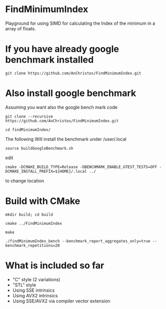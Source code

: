 # FindMinimumIndex
Playground for using SIMD for calculating the Index of the minimum in a array of floats.

# If you have already google benchmark installed

``git clone https://github.com/AnChristos/FindMinimumIndex.git``

# Also install google benchmark 

Assuming you want also the google bench mark code


``git clone --recursive https://github.com/AnChristos/FindMinimumIndex.git``

``cd findMinimumIndex/``


The following Will install the benchmark under /user/.local

``source buildGoogleBenchmark.sh``

edit

``cmake -DCMAKE_BUILD_TYPE=Release -DBENCHMARK_ENABLE_GTEST_TESTS=OFF -DCMAKE_INSTALL_PREFIX=${HOME}/.local ../ ``

to change location


# Build with CMake 

``mkdir build; cd build``

``cmake ../FindMinimumIndex``

``make``

``./findMinimumIndex_bench --benchmark_report_aggregates_only=true --benchmark_repetitions=20``

# What is included so far

- "C" style (2 variations)
- "STL" style
- Using SSE intrinsics
- Using AVX2 intrinsics
- Using SSE/AVX2 via compiler vector extension
